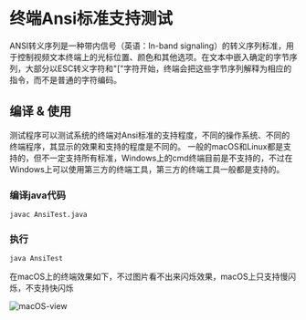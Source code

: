 # 终端Ansi标准支持测试
ANSI转义序列是一种带内信号（英语：In-band signaling）的转义序列标准，用于控制视频文本终端上的光标位置、颜色和其他选项。在文本中嵌入确定的字节序列，大部分以ESC转义字符和"["字符开始，终端会把这些字节序列解释为相应的指令，而不是普通的字符编码。

## 编译 & 使用
测试程序可以测试系统的终端对Ansi标准的支持程度，不同的操作系统、不同的终端程序，其显示的效果和支持的程度是不同的。
一般的macOS和Linux都是支持的，但不一定支持所有标准，Windows上的cmd终端目前是不支持的，不过在Windows上可以使用第三方的终端工具，第三方的终端工具一般都是支持的。
### 编译java代码
```shell
javac AnsiTest.java
```
### 执行
```shell
java AnsiTest
```
在macOS上的终端效果如下，不过图片看不出来闪烁效果，macOS上只支持慢闪烁，不支持快闪烁

![macOS-view](https://gitee.com/majz0908/terminal-ansi-test/raw/main/doc/macOS-view.png)